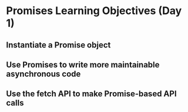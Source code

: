 # Promises Learning Objectives (Day 1)

## Instantiate a Promise object

## Use Promises to write more maintainable asynchronous code

## Use the fetch API to make Promise-based API calls
